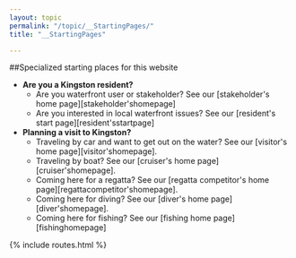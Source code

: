 ```yaml
---
layout: topic
permalink: "/topic/__StartingPages/"
title: "__StartingPages"

---
```


##Specialized starting places for this website

<ul>
<li> <b>Are you a Kingston resident?</b>
  <ul>
  <li> Are you waterfront user or stakeholder?  See our [stakeholder's home page][stakeholder'shomepage]
  <li> Are you interested in local waterfront issues? See our [resident's start page][resident'sstartpage]
  </ul>
<li> <b>Planning a visit to Kingston?</b>
  <ul>
  <li> Traveling by car and want to get out on the water? See our [visitor's home page][visitor'shomepage].
  <li> Traveling by boat? See our [cruiser's home page][cruiser'shomepage].
  <li> Coming here for a regatta? See our [regatta competitor's home page][regattacompetitor'shomepage].
  <li> Coming here for diving? See our [diver's home page][diver'shomepage].
  <li> Coming here for fishing? See our [fishing home page][fishinghomepage]
  </ul>
</ul>

{% include routes.html %}
